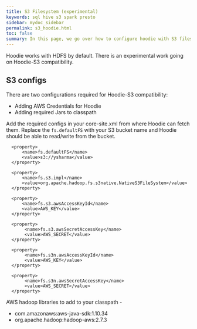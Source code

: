 ```yaml
---
title: S3 Filesystem (experimental)
keywords: sql hive s3 spark presto
sidebar: mydoc_sidebar
permalink: s3_hoodie.html
toc: false
summary: In this page, we go over how to configure hoodie with S3 filesystem.
---
```

Hoodie works with HDFS by default. There is an experimental work going on Hoodie-S3 compatibility.

## S3 configs

There are two configurations required for Hoodie-S3 compatibility:
- Adding AWS Credentials for Hoodie
- Adding required Jars to classpath

Add the required configs in your core-site.xml from where Hoodie can fetch them. Replace the `fs.defaultFS` with your S3 bucket name and Hoodie should be able to read/write from the bucket. 

```
  <property>
      <name>fs.defaultFS</name>
      <value>s3://ysharma</value>
  </property>

  <property>
      <name>fs.s3.impl</name>
      <value>org.apache.hadoop.fs.s3native.NativeS3FileSystem</value>
  </property>

  <property>
      <name>fs.s3.awsAccessKeyId</name>
      <value>AWS_KEY</value>
  </property>

  <property>
       <name>fs.s3.awsSecretAccessKey</name>
       <value>AWS_SECRET</value>
  </property>

  <property>
       <name>fs.s3n.awsAccessKeyId</name>
       <value>AWS_KEY</value>
  </property>

  <property>
       <name>fs.s3n.awsSecretAccessKey</name>
       <value>AWS_SECRET</value>
  </property>
```

AWS hadoop libraries to add to your classpath -
 - com.amazonaws:aws-java-sdk:1.10.34
 - org.apache.hadoop:hadoop-aws:2.7.3


